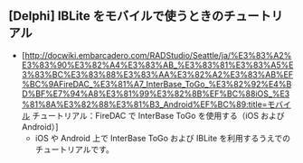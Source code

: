 ## [Delphi] IBLite をモバイルで使うときのチュートリアル

* [http://docwiki.embarcadero.com/RADStudio/Seattle/ja/%E3%83%A2%E3%83%90%E3%82%A4%E3%83%AB_%E3%83%81%E3%83%A5%E3%83%BC%E3%83%88%E3%83%AA%E3%82%A2%E3%83%AB%EF%BC%9AFireDAC_%E3%81%A7_InterBase_ToGo_%E3%82%92%E4%BD%BF%E7%94%A8%E3%81%99%E3%82%8B%EF%BC%88iOS_%E3%81%8A%E3%82%88%E3%81%B3_Android%EF%BC%89:title=モバイル チュートリアル：FireDAC で InterBase ToGo を使用する（iOS および Android）]
  * iOS や Android 上で InterBase ToGo および IBLite を利用するうえでのチュートリアルです。

